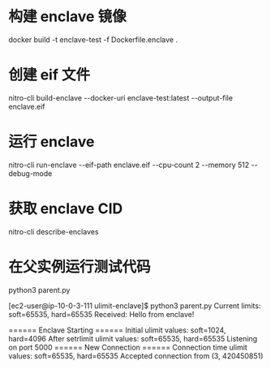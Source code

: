 # 构建 enclave 镜像
docker build -t enclave-test -f Dockerfile.enclave .

# 创建 eif 文件
nitro-cli build-enclave --docker-uri enclave-test:latest --output-file enclave.eif

# 运行 enclave
nitro-cli run-enclave --eif-path enclave.eif --cpu-count 2 --memory 512 --debug-mode

# 获取 enclave CID
nitro-cli describe-enclaves

# 在父实例运行测试代码
python3 parent.py

[ec2-user@ip-10-0-3-111 ulimit-enclave]$ python3 parent.py
Current limits: soft=65535, hard=65535
Received: Hello from enclave!

====== Enclave Starting ======
Initial ulimit values: soft=1024, hard=4096
After setrlimit ulimit values: soft=65535, hard=65535
Listening on port 5000
====== New Connection ======
Connection time ulimit values: soft=65535, hard=65535
Accepted connection from (3, 420450851)
